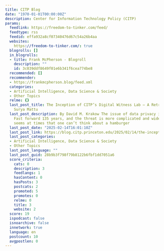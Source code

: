```yaml
---
title: CITP Blog
date: "1970-01-01T00:00:00Z"
description: Center for Information Technology Policy (CITP)
params:
  feedlink: https://freedom-to-tinker.com/feed/
  feedtype: rss
  feedid: effa932a8cf07340476d67c54a26b4aa
  websites:
    https://freedom-to-tinker.com/: true
  blogrolls: []
  in_blogrolls:
  - title: Frank McPherson - Blogroll
    description: ""
    id: 3c039ddf8649f01e6b341f6cea774be8
  recommended: []
  recommender:
  - https://frankmcpherson.blog/feed.xml
  categories:
  - Artificial Intelligence, Data Science & Society
  - Other Topics
  relme: {}
  last_post_title: The Inception of CITP’s Digital Witness Lab – A Retrospective with
    Surya Mattu
  last_post_description: By David M. Krakow The issue of data privacy is hardly new.
    Fast forward 135 years, and the threat is more complicated and widespread. It
    seems at times that one can’t think about a hamburger
  last_post_date: "2025-02-14T16:01:10Z"
  last_post_link: https://blog.citp.princeton.edu/2025/02/14/the-inception-of-citps-digital-witness-lab-a-retrospective-with-surya-mattu/
  last_post_categories:
  - Artificial Intelligence, Data Science & Society
  - Other Topics
  last_post_language: ""
  last_post_guid: 28b9b3f798f79b8122b6fbf1dd7051a6
  score_criteria:
    cats: 0
    description: 3
    feedlangs: 1
    hasContent: 0
    hasPosts: 3
    postcats: 2
    promoted: 5
    promotes: 0
    relme: 0
    title: 3
    website: 2
  score: 19
  ispodcast: false
  isnoarchive: false
  innetwork: true
  language: en
  postcount: 10
  avgpostlen: 0
---
```

